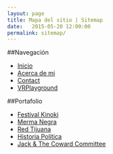 ```yaml
---
layout: page
title: Mapa del sitio | Sitemap
date:   2015-05-20 12:00:00
permalink: sitemap/
---
```

##Navegación

- [Inicio](/)
- [Acerca de mi](/acercademi/)
- [Contact](/contacto/)
- [VRPlayground](/vrplayground/reactive-noise-vr/)

##Portafolio

- [Festival Kinoki](/portafolio/festivalkinoki/)
- [Merma Negra](/portafolio/mermanegra/)
- [Red Tijuana](/portafolio/redtijuana/)
- [Historia Política](/portafolio/historiapolitica)
- [Jack & The Coward Committee](/portafolio/jackandthecowardcommittee)
